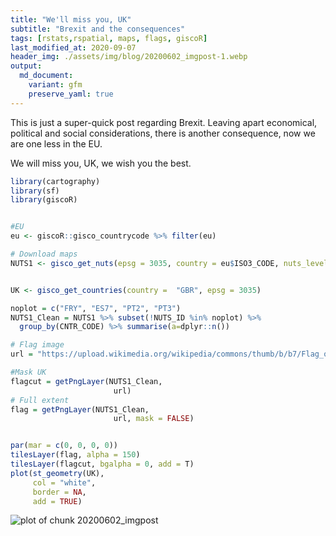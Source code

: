 ```yaml
---
title: "We'll miss you, UK"
subtitle: "Brexit and the consequences"
tags: [rstats,rspatial, maps, flags, giscoR]
last_modified_at: 2020-09-07
header_img: ./assets/img/blog/20200602_imgpost-1.webp
output: 
  md_document:
    variant: gfm
    preserve_yaml: true
---
```








This is just a super-quick post regarding Brexit. Leaving apart economical, political and social considerations, there is another consequence, now we are one less in the EU.

We will miss you, UK, we wish you the best.


```r
library(cartography)
library(sf)
library(giscoR)


#EU
eu <- giscoR::gisco_countrycode %>% filter(eu)

# Download maps
NUTS1 <- gisco_get_nuts(epsg = 3035, country = eu$ISO3_CODE, nuts_level = 1)


UK <- gisco_get_countries(country =  "GBR", epsg = 3035)

noplot = c("FRY", "ES7", "PT2", "PT3")
NUTS1_Clean = NUTS1 %>% subset(!NUTS_ID %in% noplot) %>%
  group_by(CNTR_CODE) %>% summarise(a=dplyr::n())

# Flag image
url = "https://upload.wikimedia.org/wikipedia/commons/thumb/b/b7/Flag_of_Europe.svg/800px-Flag_of_Europe.svg.png"

#Mask UK
flagcut = getPngLayer(NUTS1_Clean,
                       url)
# Full extent
flag = getPngLayer(NUTS1_Clean,
                       url, mask = FALSE)


par(mar = c(0, 0, 0, 0))
tilesLayer(flag, alpha = 150)
tilesLayer(flagcut, bgalpha = 0, add = T)
plot(st_geometry(UK),
     col = "white",
     border = NA,
     add = TRUE)
```

![plot of chunk 20200602_imgpost](https://dieghernan.github.io/assets/img/blog/20200602_imgpost-1.webp)


